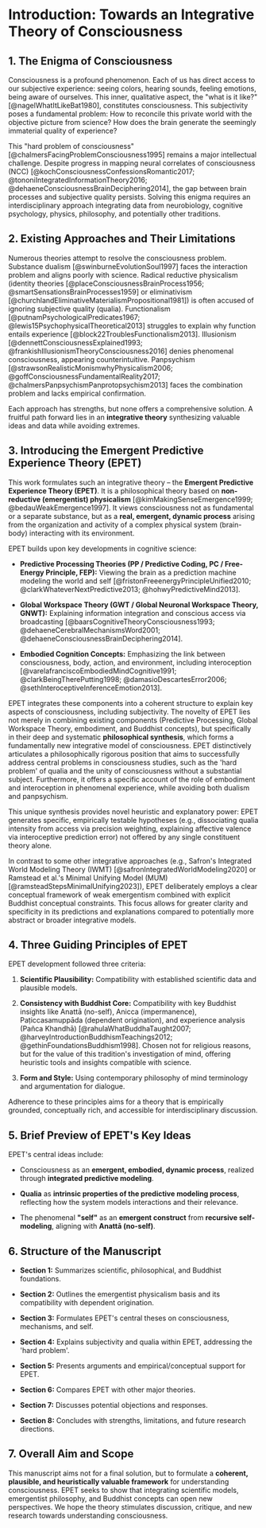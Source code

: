 # Introduction: Towards an Integrative Theory of Consciousness

## 1. The Enigma of Consciousness

Consciousness is a profound phenomenon. Each of us has direct access to our subjective experience: seeing colors, hearing sounds, feeling emotions, being aware of ourselves. This inner, qualitative aspect, the "what is it like?" [@nagelWhatItLikeBat1980], constitutes consciousness. This subjectivity poses a fundamental problem: How to reconcile this private world with the objective picture from science? How does the brain generate the seemingly immaterial quality of experience?

This "hard problem of consciousness" [@chalmersFacingProblemConsciousness1995] remains a major intellectual challenge. Despite progress in mapping neural correlates of consciousness (NCC) [@kochConsciousnessConfessionsRomantic2017; @tononiIntegratedInformationTheory2016; @dehaeneConsciousnessBrainDeciphering2014], the gap between brain processes and subjective quality persists. Solving this enigma requires an interdisciplinary approach integrating data from neurobiology, cognitive psychology, physics, philosophy, and potentially other traditions.

## 2. Existing Approaches and Their Limitations

Numerous theories attempt to resolve the consciousness problem. Substance dualism [@swinburneEvolutionSoul1997] faces the interaction problem and aligns poorly with science. Radical reductive physicalism (identity theories [@placeConsciousnessBrainProcess1956; @smartSensationsBrainProcesses1959] or eliminativism [@churchlandEliminativeMaterialismPropositional1981]) is often accused of ignoring subjective quality (qualia). Functionalism [@putnamPsychologicalPredicates1967; @lewis15PsychophysicalTheoretical2013] struggles to explain why function entails experience [@block22TroublesFunctionalism2013]. Illusionism [@dennettConsciousnessExplained1993; @frankishIllusionismTheoryConsciousness2016] denies phenomenal consciousness, appearing counterintuitive. Panpsychism [@strawsonRealisticMonismwhyPhysicalism2006; @goffConsciousnessFundamentalReality2017; @chalmersPanpsychismPanprotopsychism2013] faces the combination problem and lacks empirical confirmation.

Each approach has strengths, but none offers a comprehensive solution. A fruitful path forward lies in an **integrative theory** synthesizing valuable ideas and data while avoiding extremes.

## 3. Introducing the Emergent Predictive Experience Theory (EPET)

This work formulates such an integrative theory – the **Emergent Predictive Experience Theory (EPET)**. It is a philosophical theory based on **non-reductive (emergentist) physicalism** [@kimMakingSenseEmergence1999; @bedauWeakEmergence1997]. It views consciousness not as fundamental or a separate substance, but as a **real, emergent, dynamic process** arising from the organization and activity of a complex physical system (brain-body) interacting with its environment.

EPET builds upon key developments in cognitive science:

-   **Predictive Processing Theories (PP / Predictive Coding, PC / Free-Energy Principle, FEP):** Viewing the brain as a prediction machine modeling the world and self [@fristonFreeenergyPrincipleUnified2010; @clarkWhateverNextPredictive2013; @hohwyPredictiveMind2013].
    
-   **Global Workspace Theory (GWT / Global Neuronal Workspace Theory, GNWT):** Explaining information integration and conscious access via broadcasting [@baarsCognitiveTheoryConsciousness1993; @dehaeneCerebralMechanismsWord2001; @dehaeneConsciousnessBrainDeciphering2014].
    
-   **Embodied Cognition Concepts:** Emphasizing the link between consciousness, body, action, and environment, including interoception [@varelafranciscoEmbodiedMindCognitive1991; @clarkBeingTherePutting1998; @damasioDescartesError2006; @sethInteroceptiveInferenceEmotion2013].
    

EPET integrates these components into a coherent structure to explain key aspects of consciousness, including subjectivity. The novelty of EPET lies not merely in combining existing components (Predictive Processing, Global Workspace Theory, embodiment, and Buddhist concepts), but specifically in their deep and systematic **philosophical synthesis**, which forms a fundamentally new integrative model of consciousness. EPET distinctively articulates a philosophically rigorous position that aims to successfully address central problems in consciousness studies, such as the 'hard problem' of qualia and the unity of consciousness without a substantial subject. Furthermore, it offers a specific account of the role of embodiment and interoception in phenomenal experience, while avoiding both dualism and panpsychism.

This unique synthesis provides novel heuristic and explanatory power: EPET generates specific, empirically testable hypotheses (e.g., dissociating qualia intensity from access via precision weighting, explaining affective valence via interoceptive prediction error) not offered by any single constituent theory alone.

In contrast to some other integrative approaches (e.g., Safron's Integrated World Modeling Theory (IWMT) [@safronIntegratedWorldModeling2020] or Ramstead et al.'s Minimal Unifying Model (MUM) [@ramsteadStepsMinimalUnifying2023]), EPET deliberately employs a clear conceptual framework of weak emergentism combined with explicit Buddhist conceptual constraints. This focus allows for greater clarity and specificity in its predictions and explanations compared to potentially more abstract or broader integrative models.

## 4. Three Guiding Principles of EPET

EPET development followed three criteria:

1.  **Scientific Plausibility:** Compatibility with established scientific data and plausible models.
    
2.  **Consistency with Buddhist Core:** Compatibility with key Buddhist insights like Anattā (no-self), Anicca (impermanence), Paṭiccasamuppāda (dependent origination), and experience analysis (Pañca Khandhā) [@rahulaWhatBuddhaTaught2007; @harveyIntroductionBuddhismTeachings2012; @gethinFoundationsBuddhism1998]. Chosen not for religious reasons, but for the value of this tradition's investigation of mind, offering heuristic tools and insights compatible with science.
    
3.  **Form and Style:** Using contemporary philosophy of mind terminology and argumentation for dialogue.
    

Adherence to these principles aims for a theory that is empirically grounded, conceptually rich, and accessible for interdisciplinary discussion.

## 5. Brief Preview of EPET's Key Ideas

EPET's central ideas include:

-   Consciousness as an **emergent, embodied, dynamic process**, realized through **integrated predictive modeling**.
    
-   **Qualia** as **intrinsic properties of the predictive modeling process**, reflecting how the system models interactions and their relevance.
    
-   The phenomenal **"self"** as an **emergent construct** from **recursive self-modeling**, aligning with **Anattā (no-self)**.
    

## 6. Structure of the Manuscript

-   **Section 1:** Summarizes scientific, philosophical, and Buddhist foundations.
    
-   **Section 2:** Outlines the emergentist physicalism basis and its compatibility with dependent origination.
    
-   **Section 3:** Formulates EPET's central theses on consciousness, mechanisms, and self.
    
-   **Section 4:** Explains subjectivity and qualia within EPET, addressing the 'hard problem'.
    
-   **Section 5:** Presents arguments and empirical/conceptual support for EPET.
    
-   **Section 6:** Compares EPET with other major theories.
    
-   **Section 7:** Discusses potential objections and responses.
    
-   **Section 8:** Concludes with strengths, limitations, and future research directions.
    

## 7. Overall Aim and Scope

This manuscript aims not for a final solution, but to formulate a **coherent, plausible, and heuristically valuable framework** for understanding consciousness. EPET seeks to show that integrating scientific models, emergentist philosophy, and Buddhist concepts can open new perspectives. We hope the theory stimulates discussion, critique, and new research towards understanding consciousness.
